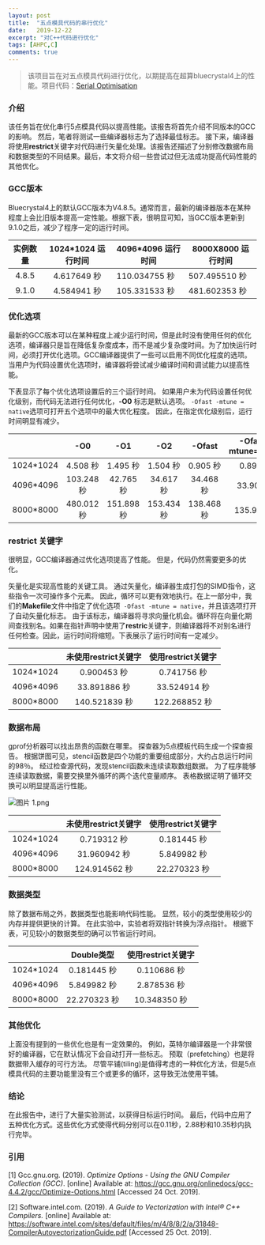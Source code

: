 ```yaml
---
layout: post
title:  "五点模具代码的串行优化"
date:   2019-12-22
excerpt: "对C++代码进行优化"
tags: [AHPC,C]
comments: true
---
```


> 该项目旨在对五点模具代码进行优化，以期提高在超算bluecrystal4上的性能。项目代码：[Serial Optimisation](https://github.com/shawvey/Serial-optimisation)



### 介绍

该任务旨在优化串行5点模具代码以提高性能。该报告将首先介绍不同版本的GCC的影响。 然后，笔者将测试一些编译器标志为了选择最佳标志。 接下来，编译器将使用**restrict**关键字对代码进行矢量化处理。该报告还描述了分别修改数据布局和数据类型的不同结果。最后，本文将介绍一些尝试过但无法成功提高代码性能的其他优化。



### GCC版本

Bluecrystal4上的默认GCC版本为V4.8.5。通常而言，最新的编译器版本在某种程度上会比旧版本提高一定性能。根据下表，很明显可知，当GCC版本更新到9.1.0之后，减少了程序一定的运行时间。

| 实例数量 | 1024*1024 运行时间 | 4096*4096 运行时间 | 8000X8000 运行时间 |
| :------: | :----------------: | ------------------ | ------------------ |
|  4.8.5   |    4.617649 秒     | 110.034755 秒      | 507.495510 秒      |
|  9.1.0   |    4.584941 秒     | 105.331533 秒      | 481.602353 秒      |



### 优化选项

最新的GCC版本可以在某种程度上减少运行时间，但是此时没有使用任何的优化选项，编译器只是旨在降低复杂度成本，而不是减少复杂度时间。为了加快运行时间，必须打开优化选项。GCC编译器提供了一些可以启用不同优化程度的选项。 当用户为代码设置优化选项时，编译器将尝试减少编译时间和调试能力以提高性能。

下表显示了每个优化选项设置后的三个运行时间。 如果用户未为代码设置任何优化级别，而代码无法进行任何优化，**-O0** 标志是默认选项。 `-Ofast -mtune = native`选项可打开五个选项中的最大优化程度。 因此，在指定优化级别后，运行时间明显有减少。

|           |    -O0     |    -O1     |    -O2     |   -Ofast   | -Ofast -mtune=native |
| :-------: | :--------: | :--------: | :--------: | :--------: | :------------------: |
| 1024*1024 |  4.508 秒  |  1.495 秒  |  1.504 秒  |  0.905 秒  |       0.897 秒       |
| 4096*4096 | 103.248 秒 | 42.765 秒  | 34.617 秒  | 34.468 秒  |      33.908 秒       |
| 8000*8000 | 480.012 秒 | 151.898 秒 | 153.434 秒 | 138.468 秒 |      135.999 秒      |



### restrict 关键字

很明显，GCC编译器通过优化选项提高了性能。 但是，代码仍然需要更多的优化。

矢量化是实现高性能的关键工具。 通过矢量化，编译器生成打包的SIMD指令，这些指令一次可操作多个元素。 因此，循环可以更有效地执行。在上一部分中，我们的**Makefile**文件中指定了优化选项` -Ofast -mtune = native`，并且该选项打开了自动矢量化标志。 由于该标志，编译器将寻求向量化机会。循环将在向量化期间查找别名。如果在指针声明中使用了**restric**关键字，则编译器将不对别名进行任何检查。因此，运行时间将缩短。下表展示了运行时间有一定减少。

|           | 未使用restrict关键字 | 使用restrict关键字 |
| :-------: | :------------------: | :----------------: |
| 1024*1024 |     0.900453 秒      |    0.741756 秒     |
| 4096*4096 |     33.891886 秒     |    33.524914 秒    |
| 8000*8000 |    140.521839 秒     |   122.268852 秒    |



### 数据布局

gprof分析器可以找出昂贵的函数在哪里。 探查器为5点模板代码生成一个探查报告。 根据饼图可见，stencil函数是四个功能的重要组成部分，大约占总运行时间的98％。 经过检查源代码，发现stencil函数未连续读取数组数据。 为了程序能够连续读取数据，需要交换里外循环的两个迭代变量顺序。 表格数据证明了循环交换可以明显提高运行性能。

![图片 1.png](https://i.loli.net/2019/12/23/LY5SQvNhbfs6CMB.png)



|           | 未使用restrict关键字 | 使用restrict关键字 |
| :-------: | :------------------: | :----------------: |
| 1024*1024 |     0.719312 秒      |    0.181445 秒     |
| 4096*4096 |     31.960942 秒     |    5.849982 秒     |
| 8000*8000 |    124.914562 秒     |    22.270323 秒    |



### 数据类型

除了数据布局之外，数据类型也能影响代码性能。 显然，较小的类型使用较少的内存并提供更快的计算。 在此实验中，实验者将双指针转换为浮点指针。 根据下表，可见较小的数据类型的确可以节省运行时间。



|           |  Double类型  | 使用restrict关键字 |
| :-------: | :----------: | :----------------: |
| 1024*1024 | 0.181445 秒  |    0.110686 秒     |
| 4096*4096 | 5.849982 秒  |    2.878536 秒     |
| 8000*8000 | 22.270323 秒 |    10.348350 秒    |



### 其他优化

上面没有提到的一些优化也是有一定效果的。 例如，英特尔编译器是一个非常很好的编译器，它在默认情况下会自动打开一些标志。 预取（prefetching）也是将数据带入缓存的可行方法。 尽管平铺(tiling)是值得考虑的一种优化方法，但是5点模具代码的主要功能里没有三个或更多的循环，这导致无法使用平铺。



### 结论

在此报告中，进行了大量实验测试，以获得目标运行时间。 最后，代码中应用了五种优化方式。这些优化方式使得代码分别可以在0.11秒，2.88秒和10.35秒内执行完毕。



### 引用

[1] Gcc.gnu.org. (2019). *Optimize Options - Using the GNU Compiler Collection (GCC)*. [online] Available at: https://gcc.gnu.org/onlinedocs/gcc-4.4.2/gcc/Optimize-Options.html [Accessed 24 Oct. 2019].

[2] Software.intel.com. (2019). *A* *Guide to Vectorization with Intel® C++ Compilers.* [online] Available at: https://software.intel.com/sites/default/files/m/4/8/8/2/a/31848-CompilerAutovectorizationGuide.pdf [Accessed 25 Oct. 2019].
